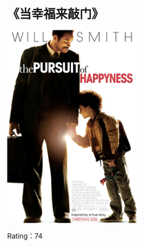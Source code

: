 # 《当幸福来敲门》

<img title="The Pursuit of Happyness" width="300" alt="The Pursuit of Happyness" src="https://github.com/jinshuguangze/MoviesReview/blob/main/ed5e6a1dgw1ejwkqe7o6cj20jg0swjva.jpg">

<p><font size=3>Rating：74</font></p>
